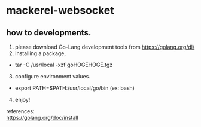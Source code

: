 # mackerel-websocket

## how to developments.

1. please download Go-Lang development tools from https://golang.org/dl/
2. installing a package,
  - tar -C /usr/local -xzf goHOGEHOGE.tgz
3. configure environment values.
  - export PATH=$PATH:/usr/local/go/bin (ex: bash)
4. enjoy!

references:<br/>
https://golang.org/doc/install

